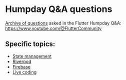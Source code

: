 # Humpday Q&A questions

[Archive of questions](chapters/) asked in the Flutter Humpday Q&A: https://www.youtube.com/@FlutterCommunity

## Specific topics:
- [State management](topics/statemanagement.md)
- [Riverpod](topics/riverpod.md)
- [Firebase](topics/firebase.md)
- [Live coding](topics/live-coding.md)
